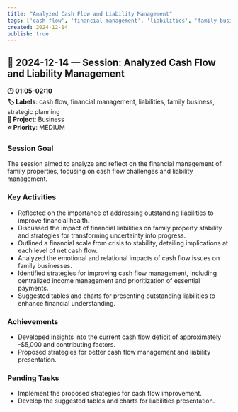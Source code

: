 ```yaml
---
title: "Analyzed Cash Flow and Liability Management"
tags: ['cash flow', 'financial management', 'liabilities', 'family business', 'strategic planning']
created: 2024-12-14
publish: true
---
```


## 📅 2024-12-14 — Session: Analyzed Cash Flow and Liability Management

**🕒 01:05–02:10**  
**🏷️ Labels**: cash flow, financial management, liabilities, family business, strategic planning  
**📂 Project**: Business  
**⭐ Priority**: MEDIUM  


### Session Goal
The session aimed to analyze and reflect on the financial management of family properties, focusing on cash flow challenges and liability management.

### Key Activities
- Reflected on the importance of addressing outstanding liabilities to improve financial health.
- Discussed the impact of financial liabilities on family property stability and strategies for transforming uncertainty into progress.
- Outlined a financial scale from crisis to stability, detailing implications at each level of net cash flow.
- Analyzed the emotional and relational impacts of cash flow issues on family businesses.
- Identified strategies for improving cash flow management, including centralized income management and prioritization of essential payments.
- Suggested tables and charts for presenting outstanding liabilities to enhance financial understanding.

### Achievements
- Developed insights into the current cash flow deficit of approximately -$5,000 and contributing factors.
- Proposed strategies for better cash flow management and liability presentation.

### Pending Tasks
- Implement the proposed strategies for cash flow improvement.
- Develop the suggested tables and charts for liabilities presentation.

